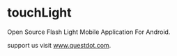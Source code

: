 # touchLight

Open Source Flash Light Mobile Application For Android.

support us visit www.questdot.com.
